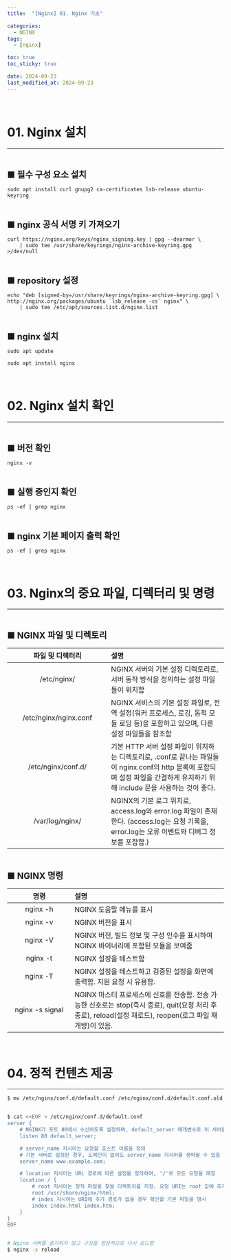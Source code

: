 ```yaml
---
title:  "[Nginx] 01. Nginx 기초"

categories:
  - NGINX
tags:
  - [nginx]

toc: true
toc_sticky: true

date: 2024-09-23
last_modified_at: 2024-09-23
---
```

<br>

# 01. Nginx 설치
---

<style>
table {
    font-size: 12pt;
}
table th:first-of-type {
    width: 5%;
}
table th:nth-of-type(2) {
    width: 15%;
}
table th:nth-of-type(3) {
    width: 50%;
}
table th:nth-of-type(4) {
    width: 30%;
}
big {
    font-size: 15pt;
}
small { 
    font-size: 18px 
}
</style>

<br>

<big> **■ 필수 구성 요소 설치** </big> <br>

```
sudo apt install curl gnupg2 ca-certificates lsb-release ubuntu-keyring
```

<br>

<big> **■ nginx 공식 서명 키 가져오기** </big> <br>

```
curl https://nginx.org/keys/nginx_signing.key | gpg --dearmor \
    | sudo tee /usr/share/keyrings/nginx-archive-keyring.gpg >/dev/null
```

<br>

<big> **■ repository 설정** </big> <br>

```
echo "deb [signed-by=/usr/share/keyrings/nginx-archive-keyring.gpg] \
http://nginx.org/packages/ubuntu `lsb_release -cs` nginx" \
    | sudo tee /etc/apt/sources.list.d/nginx.list
```

<br>

<big> **■ nginx 설치** </big> <br>

```
sudo apt update

sudo apt install nginx
```

<br>

# 02. Nginx 설치 확인
---

<br>

<big> **■ 버전 확인** </big> <br>

```
nginx -v
```

<br>

<big> **■ 실행 중인지 확인** </big> <br>

```
ps -ef | grep nginx
```

<br>

<big> **■ nginx 기본 페이지 출력 확인** </big> <br>

```
ps -ef | grep nginx
```

<br>

# 03. Nginx의 중요 파일, 디렉터리 및 명령
---

<br>

<big> **■ NGINX 파일 및 디렉토리** </big> <br>

| 파일 및 디렉터리 | 설명 |
| :---: | :--- |
| /etc/nginx/ | NGINX 서버의 기본 설정 디렉토리로, 서버 동작 방식을 정의하는 설정 파일들이 위치함 |
| /etc/nginx/nginx.conf | NGINX 서비스의 기본 설정 파일로, 전역 설정(워커 프로세스, 로깅, 동적 모듈 로딩 등)을 포함하고 있으며, 다른 설정 파일들을 참조함 |
| /etc/nginx/conf.d/ | 기본 HTTP 서버 설정 파일이 위치하는 디렉토리로, .conf로 끝나는 파일들이 nginx.conf의 http 블록에 포함되며 설정 파일을 간결하게 유지하기 위해 include 문을 사용하는 것이 좋다. |
| /var/log/nginx/ | NGINX의 기본 로그 위치로, access.log와 error.log 파일이 존재한다. (access.log는 요청 기록을, error.log는 오류 이벤트와 디버그 정보를 포함함.) |

<br>

<big> **■ NGINX 명령** </big> <br>

| 명령 | 설명 |
| :---: | :--- |
| nginx -h | NGINX 도움말 메뉴를 표시 |
| nginx -v | NGINX 버전을 표시 |
| nginx -V | NGINX 버전, 빌드 정보 및 구성 인수를 표시하여 NGINX 바이너리에 포함된 모듈을 보여줌 |
| nginx -t | NGINX 설정을 테스트함 |
| nginx -T | NGINX 설정을 테스트하고 검증된 설정을 화면에 출력함. 지원 요청 시 유용함. |
| nginx -s signal | NGINX 마스터 프로세스에 신호를 전송함. 전송 가능한 신호로는 stop(즉시 종료), quit(요청 처리 후 종료), reload(설정 재로드), reopen(로그 파일 재개방)이 있음. |

<br>

# 04. 정적 컨텐츠 제공
---

```bash
$ mv /etc/nginx/conf.d/default.conf /etc/nginx/conf.d/default.conf.old


$ cat <<EOF > /etc/nginx/conf.d/default.conf
server {
    # NGINX가 포트 80에서 수신하도록 설정하며, default_server 매개변수로 이 서버를 기본 서버로 지정
    listen 80 default_server; 

    # server_name 지시어는 요청할 호스트 이름을 정의
    # 기본 서버로 설정된 경우, 도메인이 없어도 server_name 지시어를 생략할 수 있음
    server_name www.example.com; 

    # location 지시어는 URL 경로에 따른 설정을 정의하며, '/'로 모든 요청을 매칭
    location / {
        # root 지시어는 정적 파일을 찾을 디렉토리를 지정. 요청 URI는 root 값에 추가되어 파일을 찾음
        root /usr/share/nginx/html;
        # index 지시어는 URI에 추가 경로가 없을 경우 확인할 기본 파일을 명시
        index index.html index.htm;
    }
}
EOF


# Nginx 서버를 중지하지 않고 구성을 정상적으로 다시 로드함
$ nginx -s reload
```
